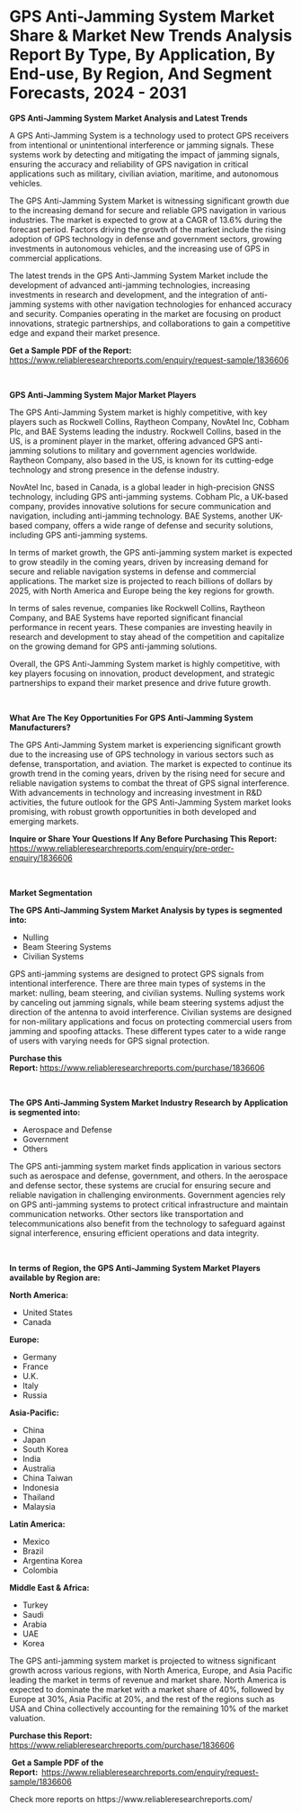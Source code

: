 <p><h1>GPS Anti-Jamming System Market Share & Market New Trends Analysis Report By Type, By Application, By End-use, By Region, And Segment Forecasts, 2024 - 2031</h1></p><p><strong>GPS Anti-Jamming System Market Analysis and Latest Trends</strong></p>
<p><p>A GPS Anti-Jamming System is a technology used to protect GPS receivers from intentional or unintentional interference or jamming signals. These systems work by detecting and mitigating the impact of jamming signals, ensuring the accuracy and reliability of GPS navigation in critical applications such as military, civilian aviation, maritime, and autonomous vehicles.</p><p>The GPS Anti-Jamming System Market is witnessing significant growth due to the increasing demand for secure and reliable GPS navigation in various industries. The market is expected to grow at a CAGR of 13.6% during the forecast period. Factors driving the growth of the market include the rising adoption of GPS technology in defense and government sectors, growing investments in autonomous vehicles, and the increasing use of GPS in commercial applications.</p><p>The latest trends in the GPS Anti-Jamming System Market include the development of advanced anti-jamming technologies, increasing investments in research and development, and the integration of anti-jamming systems with other navigation technologies for enhanced accuracy and security. Companies operating in the market are focusing on product innovations, strategic partnerships, and collaborations to gain a competitive edge and expand their market presence.</p></p>
<p><strong>Get a Sample PDF of the Report:&nbsp;</strong> <a href="https://www.reliableresearchreports.com/enquiry/request-sample/1836606">https://www.reliableresearchreports.com/enquiry/request-sample/1836606</a></p>
<p>&nbsp;</p>
<p><strong>GPS Anti-Jamming System Major Market Players</strong></p>
<p><p>The GPS Anti-Jamming System market is highly competitive, with key players such as Rockwell Collins, Raytheon Company, NovAtel Inc, Cobham Plc, and BAE Systems leading the industry. Rockwell Collins, based in the US, is a prominent player in the market, offering advanced GPS anti-jamming solutions to military and government agencies worldwide. Raytheon Company, also based in the US, is known for its cutting-edge technology and strong presence in the defense industry.</p><p>NovAtel Inc, based in Canada, is a global leader in high-precision GNSS technology, including GPS anti-jamming systems. Cobham Plc, a UK-based company, provides innovative solutions for secure communication and navigation, including anti-jamming technology. BAE Systems, another UK-based company, offers a wide range of defense and security solutions, including GPS anti-jamming systems.</p><p>In terms of market growth, the GPS anti-jamming system market is expected to grow steadily in the coming years, driven by increasing demand for secure and reliable navigation systems in defense and commercial applications. The market size is projected to reach billions of dollars by 2025, with North America and Europe being the key regions for growth.</p><p>In terms of sales revenue, companies like Rockwell Collins, Raytheon Company, and BAE Systems have reported significant financial performance in recent years. These companies are investing heavily in research and development to stay ahead of the competition and capitalize on the growing demand for GPS anti-jamming solutions.</p><p>Overall, the GPS Anti-Jamming System market is highly competitive, with key players focusing on innovation, product development, and strategic partnerships to expand their market presence and drive future growth.</p></p>
<p>&nbsp;</p>
<p><strong>What Are The Key Opportunities For GPS Anti-Jamming System Manufacturers?</strong></p>
<p><p>The GPS Anti-Jamming System market is experiencing significant growth due to the increasing use of GPS technology in various sectors such as defense, transportation, and aviation. The market is expected to continue its growth trend in the coming years, driven by the rising need for secure and reliable navigation systems to combat the threat of GPS signal interference. With advancements in technology and increasing investment in R&D activities, the future outlook for the GPS Anti-Jamming System market looks promising, with robust growth opportunities in both developed and emerging markets.</p></p>
<p><strong>Inquire or Share Your Questions If Any Before Purchasing This Report:</strong> <a href="https://www.reliableresearchreports.com/enquiry/pre-order-enquiry/1836606">https://www.reliableresearchreports.com/enquiry/pre-order-enquiry/1836606</a></p>
<p>&nbsp;</p>
<p><strong>Market Segmentation</strong></p>
<p><strong>The GPS Anti-Jamming System Market Analysis by types is segmented into:</strong></p>
<p><ul><li>Nulling</li><li>Beam Steering Systems</li><li>Civilian Systems</li></ul></p>
<p><p>GPS anti-jamming systems are designed to protect GPS signals from intentional interference. There are three main types of systems in the market: nulling, beam steering, and civilian systems. Nulling systems work by canceling out jamming signals, while beam steering systems adjust the direction of the antenna to avoid interference. Civilian systems are designed for non-military applications and focus on protecting commercial users from jamming and spoofing attacks. These different types cater to a wide range of users with varying needs for GPS signal protection.</p></p>
<p><strong>Purchase this Report:&nbsp;</strong><a href="https://www.reliableresearchreports.com/purchase/1836606">https://www.reliableresearchreports.com/purchase/1836606</a></p>
<p>&nbsp;</p>
<p><strong>The GPS Anti-Jamming System Market Industry Research by Application is segmented into:</strong></p>
<p><ul><li>Aerospace and Defense</li><li>Government</li><li>Others</li></ul></p>
<p><p>The GPS anti-jamming system market finds application in various sectors such as aerospace and defense, government, and others. In the aerospace and defense sector, these systems are crucial for ensuring secure and reliable navigation in challenging environments. Government agencies rely on GPS anti-jamming systems to protect critical infrastructure and maintain communication networks. Other sectors like transportation and telecommunications also benefit from the technology to safeguard against signal interference, ensuring efficient operations and data integrity.</p></p>
<p>&nbsp;</p>
<p><strong>In terms of Region, the GPS Anti-Jamming System Market Players available by Region are:</strong></p>
<p>
    <p> <strong> North America: </strong>
        <ul>
            <li>United States</li>
            <li>Canada</li>
        </ul>
        </p> 
    <p> <strong> Europe: </strong>
        <ul>
            <li>Germany</li>
            <li>France</li>
            <li>U.K.</li>
            <li>Italy</li>
            <li>Russia</li>
        </ul>
        </p> 
    <p> <strong> Asia-Pacific: </strong>
        <ul>
            <li>China</li>
            <li>Japan</li>
            <li>South Korea</li>
            <li>India</li>
            <li>Australia</li>
            <li>China Taiwan</li>
            <li>Indonesia</li>
            <li>Thailand</li>
            <li>Malaysia</li>
        </ul>
        </p> 
    <p> <strong> Latin America: </strong>
        <ul>
            <li>Mexico</li>
            <li>Brazil</li>
            <li>Argentina Korea</li>
            <li>Colombia</li>
        </ul>
        </p> 
    <p> <strong> Middle East & Africa: </strong>
        <ul>
            <li>Turkey</li>
            <li>Saudi</li>
            <li>Arabia</li>
            <li>UAE</li>
            <li>Korea</li>
        </ul>
    </p>
    </p>
<p><p>The GPS anti-jamming system market is projected to witness significant growth across various regions, with North America, Europe, and Asia Pacific leading the market in terms of revenue and market share. North America is expected to dominate the market with a market share of 40%, followed by Europe at 30%, Asia Pacific at 20%, and the rest of the regions such as USA and China collectively accounting for the remaining 10% of the market valuation.</p></p>
<p><strong>Purchase this Report: </strong><a href="https://www.reliableresearchreports.com/purchase/1836606">https://www.reliableresearchreports.com/purchase/1836606</a></p>
<p>&nbsp;<strong>Get a Sample PDF of the Report:&nbsp;&nbsp;</strong><a href="https://www.reliableresearchreports.com/enquiry/request-sample/1836606">https://www.reliableresearchreports.com/enquiry/request-sample/1836606</a></p>
<p><strong></strong></p>
<p>Check more reports on https://www.reliableresearchreports.com/</p>